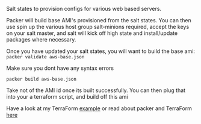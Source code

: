 Salt states to provision configs for various web based servers.

Packer will build base AMI's provisioned from the salt states. You can then use spin up the various host group salt-minions required, accept the keys on your salt master, and salt will kick off high state and install/update packages where necessary.


Once you have updated your salt states, you will want to build the base ami:
```packer validate aws-base.json```

Make sure you dont have any syntax errors

```packer build aws-base.json```

Take not of the AMI id once its built successfully. You can then plug that into your a terraform script, and build off this ami 

Have a look at my TerraForm [example](https://github.com/WesleyCharlesBlake/aws-terraform) or read about packer and TerraForm [here](http://blog.stratotechnology.com/packer-and-terraform/)